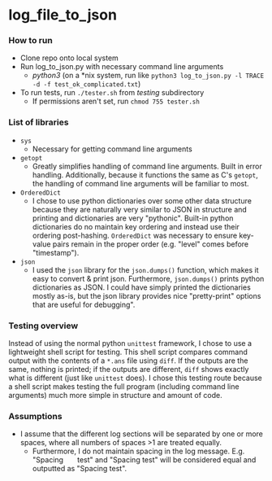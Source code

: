 # log_file_to_json

### How to run
* Clone repo onto local system
* Run log_to_json.py with necessary command line arguments
  * *python3* (on a \*nix system, run like `python3 log_to_json.py -l TRACE -d -f test_ok_complicated.txt`)
* To run tests, run `./tester.sh` from *testing* subdirectory
  * If permissions aren't set, run `chmod 755 tester.sh`
  
### List of libraries
* `sys`
  * Necessary for getting command line arguments
* `getopt`
  * Greatly simplifies handling of command line arguments. Built in error handling. Additionally, because it functions the same as C's `getopt`, the handling of command line arguments will be familiar to most.
* `OrderedDict`
  * I chose to use python dictionaries over some other data structure because they are naturally very similar to JSON in structure and printing and dictionaries are very "pythonic". Built-in python dictionaries do no maintain key ordering and instead use their ordering post-hashing. `OrderedDict` was necessary to ensure key-value pairs remain in the proper order (e.g. "level" comes before "timestamp").
* `json`
  * I used the `json` library for the `json.dumps()` function, which makes it easy to convert & print json. Furthermore, `json.dumps()` prints python dictionaries as JSON. I could have simply printed the dictionaries mostly as-is, but the json library provides nice "pretty-print" options that are useful for debugging".
  
### Testing overview
Instead of using the normal python `unittest` framework, I chose to use a lightweight shell script for testing. This shell script compares command output with the contents of a `*.ans` file using `diff`. If the outputs are the same, nothing is printed; if the outputs are different, `diff` shows exactly what is different (just like `unittest` does). I chose this testing route because a shell script makes testing the full program (including command line arguments) much more simple in structure and amount of code.

### Assumptions
* I assume that the different log sections will be separated by one or more spaces, where all numbers of spaces >1 are treated equally.
  * Furthermore, I do not maintain spacing in the log message. E.g. "Spacing &nbsp; &nbsp; &nbsp; test" and "Spacing test" will be considered equal and outputted as "Spacing test".
